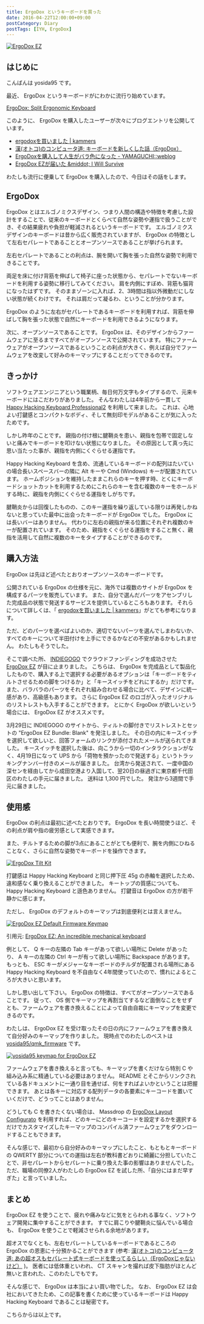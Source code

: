 ```yaml
---
title: ErgoDox というキーボードを買った
date: 2016-04-22T12:00:00+09:00
postCategory: Diary
postTags: [IYH, ErgoDox]
---
```


[![ErgoDox EZ](https://yosida95.com/photos/trNdf.resized.jpeg)](https://yosida95.com/photos/trNdf.raw.jpeg)

## はじめに

こんばんは yosida95 です。

最近、 ErgoDox というキーボードがにわかに流行り始めています。

[ErgoDox: Split Ergonomic Keyboard](http://ergodox.org/)

このように、 ErgoDox を購入したユーザーが次々にブログエントリを公開しています。

- [ergodoxを買いました | kammers](http://kammers.aa0.netvolante.jp/20150928201048/)
- [漢(オトコ)のコンピュータ道: キーボードを新しくした話（ErgoDox）](http://nippondanji.blogspot.jp/2016/01/ergodox.html)
- [ErgoDoxを購入して人生がバラ色になった - YAMAGUCHI::weblog](http://ymotongpoo.hatenablog.com/entry/2016/03/25/203734)
- [ErgoDox EZが届いた \&middot; I Will Survive](http://blog.restartr.com/2016/03/31/got-my-ergodox-ez/)

わたしも流行に便乗して ErgoDox を購入したので、今日はその話をします。

## ErgoDox

ErgoDox とはエルゴノミクスデザイン、つまり人間の構造や特徴を考慮した設計をすることで、従来のキーボードとくらべて自然な姿勢や運指で扱うことができ、その結果疲れや負担が軽減されるというキーボードです。
エルゴノミクスデザインのキーボードは昔から広く販売されていますが、 ErgoDox の特徴として左右セパレートであることとオープンソースであることが挙げられます。

左右セパレートであることの利点は、腕を開いて胸を張った自然な姿勢で利用できることです。

両足を床に付け背筋を伸ばして椅子に座った状態から、セパレートでないキーボードを利用する姿勢に移行してみてください。
肩を内側にすぼめ、背筋も猫背になったはずです。
そのままゾーンに入れば、2、3時間は指以外微動だにしない状態が続くわけです。
それは肩だって凝るわ、ということが分かります。

ErgoDox のように左右がセパレートであるキーボードを利用すれば、背筋を伸ばして胸を張った状態で自然にキーボードを利用できるようになります。

次に、オープンソースであることです。
ErgoDox は、そのデザインからファームウェアに至るまですべてがオープンソースで公開されています。
特にファームウェアがオープンソースであるということの利点が大きく、例えば自分でファームウェアを改変して好みのキーマップにすることだってできるのです。

## きっかけ

ソフトウェアエンジニアという職業柄、毎日何万文字もタイプするので、元来キーボードにはこだわりがありました。
そんなわたしは4年前から一貫して [Happy Hacking Keyboard Professional2](https://www.pfu.fujitsu.com/hhkeyboard/hhkbpro2/) を利用して来ました。
これは、心地よい打鍵感とコンパクトなボディ、そして無刻印モデルがあることが気に入ったためです。

しかし昨年のことです。
親指の付け根に腱鞘炎を患い、親指を包帯で固定しないと痛みでキーボードを叩けない状態になりました。
その原因として真っ先に思い当たった事が、親指を内側にくぐらせる運指です。

Happy Hacking Keyboard を含め、流通しているキーボードの配列はたいていの場合長いスペースバーの隣に Alt キーや Cmd (Windows) キーが配置されています。
ホームポジションを維持したままこれらのキーを押す時、とくにキーボードショットカットを利用するためにこれらのキーを含む複数のキーをホールドする時に、親指を内側にくぐらせる運指をしがちです。

腱鞘炎からは回復したものの、このキー運指を繰り返している限りは再発しかねないと思っていた最中に出会ったキーボードが ErgoDox でした。
ErgoDox には長いバーはありません。
代わりに左右の親指が来る位置にそれぞれ複数のキーが配置されています。
そのため、親指をくぐらせる運指をすること無く、親指を活用して自然に複数のキーをタイプすることができるのです。

## 購入方法

ErgoDox は先ほど述べたとおりオープンソースのキーボードです。

公開されている ErgoDox の仕様を元に、海外では複数のサイトが ErgoDox を構成するパーツを販売しています。
また、自分で選んだパーツをアセンブリした完成品の状態で発送するサービスを提供しているところもあります。
それらについて詳しくは、「 [ergodoxを買いました | kammers](http://kammers.aa0.netvolante.jp/20150928201048/)」がとても参考になります。

ただ、どのパーツを選べばよいのか、適切でないパーツを選んでしまわないか、すべてのキーについて半田付けを上手にできるかなどの不安があるかもしれません。
わたしもそうでした。

そこで調べた所、 [INDIEGOGO](https://www.indiegogo.com/) でクラウドファンディングを成功させた [ErgoDox EZ](https://www.indiegogo.com/projects/ergodox-ez-an-incredible-mechanical-keyboard) が目に止まりました。
こちらは、 ErgoDox を完成品として製品化したもので、購入する上で選択する必要があるオプションは「キーボードをティルトさせるための脚をつけるか」と「キースイッチをどれにするか」だけです。
また、バラバラのパーツをそれぞれ組み合わせる場合に比べて、デザインに統一感があり、高級感もあります。
さらに ErgoDox EZ のロゴが入ったオリジナルのリストレストも入手することができます。
とにかく ErgoDox が欲しいという場合には、 ErgoDox EZ がオススメです。

3月29日に INDIEGOGO のサイトから、ティルトの脚付きでリストレストとセットの "ErgoDox EZ Bundle: Blank" を発注しました。
その日の内にキースイッチを選択して欲しいと、回答フォームのリンクが添付されたメールが送られてきました。
キースイッチを選択した後は、向こうから一切のインタラクションがなく、4月19日になって UPS から「荷物を預かったので発送する」というトラッキングナンバー付きのメールが届きました。
台湾から発送されて、一度中国の深センを経由してから成田空港より入国して、翌20日の昼過ぎに東京都千代田区のわたしの手元に届きました。
送料は 1,300 円でした。
発注から3週間で手元に届きました。

## 使用感

ErgoDox の利点は最初に述べたとおりです。
ErgoDox を長い時間使うほど、その利点が肩や指の疲労感として実感できます。

また、チルトするための脚が3点にあることがとても便利で、腕を内側にひねることなく、さらに自然な姿勢でキーボードを操作できます。

[![ErgoDox Tilt Kit](https://yosida95.com/photos/TjZfa.resized.jpeg)](https://yosida95.com/photos/TjZfa.raw.jpeg)

打鍵感は Happy Hacking Keyboard と同じ押下圧 45g の赤軸を選択したため、違和感なく乗り換えることができました。
キートップの質感についても、 Happy Hacking Keyboard と遜色ありません。
打鍵音は ErgoDox の方が若干静かに感じます。

ただし、 ErgoDox のデフォルトのキーマップは到底便利とは言えません。

[![ErgoDox EZ Default Firmware Keymap](https://yosida95.com/photos/St38N.resized.png)](https://cdn.shopify.com/s/files/1/1152/3264/files/ergodox_ez_keymap_highres.png)

引用元: [ErgoDox EZ: An incredible mechanical keyboard](https://www.indiegogo.com/projects/ergodox-ez-an-incredible-mechanical-keyboard)

例として、 Q キーの左隣の Tab キーがあって欲しい場所に Delete があったり、 A キーの左隣の Ctrl キーが有って欲しい場所に Backspace があります。
もっとも、 ESC キーがメジャーなキーボードのチルダが配置される場所にある Happy Hacking Keyboard を不自由なく4年間使っていたので、慣れによるところが大きいと思います。

しかし思い出して下さい。
ErgoDox の特徴は、すべてがオープンソースであることです。
従って、 OS 側でキーマップを再割当てするなど面倒なことをせずとも、ファームウェアを書き換えることによって自由自裁にキーマップを変更できるのです。

わたしは、 ErgoDox EZ を受け取ったその日の内にファームウェアを書き換えて自分好みのキーマップを作りました。
現時点でのわたしのベストは [yosida95/qmk_firmware](https://github.com/yosida95/qmk_firmware/tree/keymap-yosida95/keyboard/ergodox_ez/keymaps/yosida95) です。

[![yosida95 keymap for ErgoDox EZ](https://yosida95.com/photos/TiYqC.resized.png)](https://yosida95.com/photos/TiYqC.raw.png)

ファームウェアを書き換えると言っても、キーマップを書くだけなら特別 C や組み込み系に精通している必要はありません。
README とそこからリンクされている各ドキュメントに一通り目を通せば、何をすればよいかということは把握できます。
あとは各キーに対応する配列データの各要素にキーコードを置いていくだけで、どうってことはありません。

どうしても C を書きたくない場合は、 Massdrop の [ErgoDox Layout Configurato](https://keyboard-configurator.massdrop.com/ext/ergodox) を利用すれば、どのキーにどのキーコードを設定するかを選択するだけでカスタマイズしたキーマップのコンパイル済ファームウェアをダウンロードすることもできます。

そんな感じで、最初から自分好みのキーマップにしたこと、もともとキーボードの QWERTY 部分についての運指は左右が教科書どおりに綺麗に分担していたことで、非セパレートからセパレートに乗り換えた事の影響はありませんでした。
ただ、職場の同僚2人がわたしの ErgoDox EZ を試した所、「自分にはまだ早すぎた」と言っていました。

## まとめ

ErgoDox EZ を使うことで、疲れや痛みなどに気をとらわれる事なく、ソフトウェア開発に集中することができます。
すでに肩こりや腱鞘炎に悩んでいる場合も、 ErgoDox を使うことで軽減させられる余地があります。

超オスでなくとも、左右セパレートしているキーボードであるところの ErgoDox の恩恵に十分預かることができます (参考: [漢(オトコ)のコンピュータ道: あの超オスもセパレート式キーボードを使ってるらしい（ErgoDoxじゃないけど）](http://nippondanji.blogspot.jp/2016/02/ergodox.html) )。
医者には低体重といわれ、 CT スキャンを撮れば皮下脂肪がほとんど無いと言われた、このわたしでもです。

そんな感じで、 ErgoDox は本当によい買い物でした。
なお、 ErgoDox EZ は会社においてきたため、この記事を書くために使っているキーボードは Happy Hacking Keyboard であることは秘密です。

こちらからは以上です。
